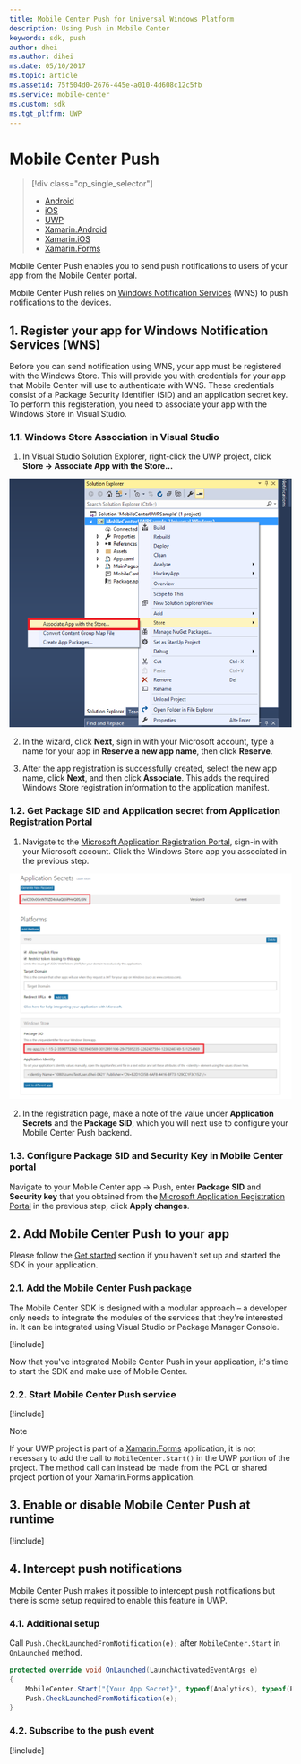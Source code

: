 ```yaml
---
title: Mobile Center Push for Universal Windows Platform
description: Using Push in Mobile Center
keywords: sdk, push
author: dhei
ms.author: dihei
ms.date: 05/10/2017
ms.topic: article
ms.assetid: 75f504d0-2676-445e-a010-4d608c12c5fb
ms.service: mobile-center
ms.custom: sdk
ms.tgt_pltfrm: UWP
---
```


# Mobile Center Push

> [!div class="op_single_selector"]
> * [Android](android.md)
> * [iOS](ios.md)
> * [UWP](uwp.md)
> * [Xamarin.Android](xamarin-android.md)
> * [Xamarin.iOS](xamarin-ios.md)
> * [Xamarin.Forms](xamarin-forms.md)

Mobile Center Push enables you to send push notifications to users of your app from the Mobile Center portal.

Mobile Center Push relies on [Windows Notification Services](https://docs.microsoft.com/en-us/windows/uwp/controls-and-patterns/tiles-and-notifications-windows-push-notification-services--wns--overview) (WNS) to push notifications to the devices.

## 1. Register your app for Windows Notification Services (WNS)

Before you can send notification using WNS, your app must be registered with the Windows Store. This will provide you with credentials for your app that Mobile Center will use to authenticate with WNS. These credentials consist of a Package Security Identifier (SID) and an application secret key. To perform this registeration, you need to associate your app with the Windows Store in Visual Studio.

### 1.1. Windows Store Association in Visual Studio

1. In Visual Studio Solution Explorer, right-click the UWP project, click **Store -> Associate App with the Store...**

![uwp store association](images/mobile-center-uwp-sdk-store-association.png)

2. In the wizard, click **Next**, sign in with your Microsoft account, type a name for your app in **Reserve a new app name**, then click **Reserve**.

3. After the app registration is successfully created, select the new app name, click **Next**, and then click **Associate**. This adds the required Windows Store registration information to the application manifest.

### 1.2. Get Package SID and Application secret from Application Registration Portal

1. Navigate to the [Microsoft Application Registration Portal](https://apps.dev.microsoft.com/#/appList), sign-in with your Microsoft account. Click the Windows Store app you associated in the previous step.

![uwp app registration](images/mobile-center-uwp-sdk-push-registration.png)

2. In the registration page, make a note of the value under **Application Secrets** and the **Package SID**, which you will next use to configure your Mobile Center Push backend.

### 1.3. Configure Package SID and Security Key in Mobile Center portal

Navigate to your Mobile Center app -> Push, enter **Package SID** and **Security key** that you obtained from the [Microsoft Application Registration Portal](https://apps.dev.microsoft.com/#/appList) in the previous step, click **Apply changes**.

## 2. Add Mobile Center Push to your app

Please follow the [Get started](~/sdk/getting-started/uwp.md) section if you haven't set up and started the SDK in your application.

### 2.1. Add the Mobile Center Push package

The Mobile Center SDK is designed with a modular approach – a developer only needs to integrate the modules of the services that they're interested in. It can be integrated using Visual Studio or Package Manager Console.

[!include[](add-nuget.md)]

Now that you've integrated Mobile Center Push in your application, it's time to start the SDK and make use of Mobile Center.

### 2.2. Start Mobile Center Push service

[!include[](start-push.md)]

>[!NOTE]
>If your UWP project is part of a [Xamarin.Forms](xamarin-forms.md) application, it is not necessary to add the call to `MobileCenter.Start()` in the UWP portion of the project. The method call can instead be made from the PCL or shared project portion of your Xamarin.Forms application.

## 3. Enable or disable Mobile Center Push at runtime

[!include[](enable-or-disable.md)]

## 4. Intercept push notifications

Mobile Center Push makes it possible to intercept push notifications but there is some setup required to enable this feature in UWP.

### 4.1. Additional setup

Call `Push.CheckLaunchedFromNotification(e);` after `MobileCenter.Start` in `OnLaunched` method.

```csharp
protected override void OnLaunched(LaunchActivatedEventArgs e)
{
    MobileCenter.Start("{Your App Secret}", typeof(Analytics), typeof(Push));
    Push.CheckLaunchedFromNotification(e);
}
```

### 4.2. Subscribe to the push event

[!include[](push-callbacks.md)]

